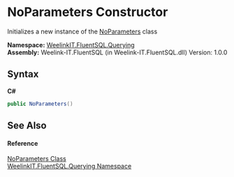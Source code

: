 # NoParameters Constructor 
 

Initializes a new instance of the <a href="366e7705-637b-5dcb-b457-635261f2ef32">NoParameters</a> class

**Namespace:**&nbsp;<a href="2c7fd788-c68e-5cf6-959a-1767d64db41e">WeelinkIT.FluentSQL.Querying</a><br />**Assembly:**&nbsp;Weelink-IT.FluentSQL (in Weelink-IT.FluentSQL.dll) Version: 1.0.0

## Syntax

**C#**<br />
``` C#
public NoParameters()
```


## See Also


#### Reference
<a href="366e7705-637b-5dcb-b457-635261f2ef32">NoParameters Class</a><br /><a href="2c7fd788-c68e-5cf6-959a-1767d64db41e">WeelinkIT.FluentSQL.Querying Namespace</a><br />